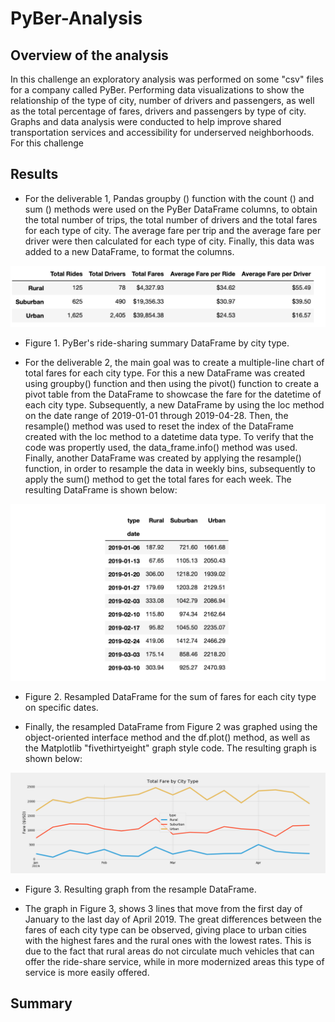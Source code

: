 # PyBer-Analysis

## Overview of the analysis
In this challenge an exploratory analysis was performed on some "csv" files for a company called PyBer. Performing data visualizations to show the relationship of the type of city, number of drivers and passengers, as well as the total percentage of fares, drivers and passengers by type of city. Graphs and data analysis were conducted to help improve shared transportation services and accessibility for underserved neighborhoods.
For this challenge 

## Results
- For the deliverable 1, Pandas groupby () function with the count () and sum () methods were used on the PyBer DataFrame columns, to obtain the total number of trips, the total number of drivers and the total fares for each type of city. The average fare per trip and the average fare per driver were then calculated for each type of city. Finally, this data was added to a new DataFrame, to format the columns.

![](https://github.com/Frankdiazw/PyBer-Analysis/blob/main/Resources/Deliverable%201.png)

- Figure 1. PyBer's ride-sharing summary DataFrame by city type.

- For the deliverable 2, the main goal was to create a multiple-line chart of total fares for each city type. For this a new DataFrame was created using groupby() function and then using the pivot() function to create a pivot table from the DataFrame to showcase the fare for the datetime of each city type. Subsequently, a new DataFrame by using the loc method on the date range of 2019-01-01 through 2019-04-28. Then, the resample() method was used to reset the index of the DataFrame created with the loc method to a datetime data type. To verify that the code was propertly used, the data_frame.info() method was used. Finally,  another DataFrame was created by applying the resample() function, in order to resample the data in weekly bins, subsequently to apply the sum() method to get the total fares for each week. The resulting DataFrame is shown below:

![](https://github.com/Frankdiazw/PyBer-Analysis/blob/main/Resources/Deliverable%202.1.png)

- Figure 2. Resampled DataFrame for the sum of fares for each city type on specific dates.

- Finally, the resampled DataFrame from Figure 2 was graphed using the object-oriented interface method and the df.plot() method, as well as the Matplotlib "fivethirtyeight" graph style code. The resulting graph is shown below:

![](https://github.com/Frankdiazw/PyBer-Analysis/blob/main/Resources/Deliverable%202.2.png)

- Figure 3. Resulting graph from the resample DataFrame.

- The graph in Figure 3, shows 3 lines that move from the first day of January to the last day of April 2019. The great differences between the fares of each city type can be observed, giving place to urban cities with the highest fares and the rural ones with the lowest rates. This is due to the fact that rural areas do not circulate much vehicles that can offer the ride-share service, while in more modernized areas this type of service is more easily offered.

## Summary


